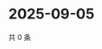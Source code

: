 # 2025-09-05

共 0 条

<!-- BEGIN ZHIHUVIDEO -->
<!-- 最后更新时间 Fri Sep 05 2025 20:20:31 GMT+0800 (China Standard Time) -->

<!-- END ZHIHUVIDEO -->
